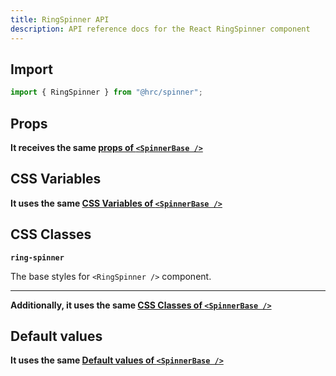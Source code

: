 ```yaml
---
title: RingSpinner API
description: API reference docs for the React RingSpinner component
---
```


## Import

```js
import { RingSpinner } from "@hrc/spinner";
```

## Props

**It receives the same [props of `<SpinnerBase />`](../spinner-base#props)**

## CSS Variables

**It uses the same [CSS Variables of `<SpinnerBase
/>`](../spinner-base#css-variables)**

## CSS Classes

**`ring-spinner`**

The base styles for `<RingSpinner />` component.

---

**Additionally, it uses the same [CSS Classes of `<SpinnerBase
/>`](../spinner-base#css-classes)**

## Default values

**It uses the same [Default values of `<SpinnerBase
/>`](../spinner-base#default-values)**

